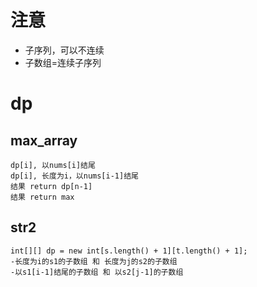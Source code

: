 # 注意

- 子序列，可以不连续
- 子数组=连续子序列
# dp
## max_array
```text
dp[i], 以nums[i]结尾
dp[i], 长度为i，以nums[i-1]结尾
结果 return dp[n-1] 
结果 return max
```

## str2
```text
int[][] dp = new int[s.length() + 1][t.length() + 1];
-长度为i的s1的子数组 和 长度为j的s2的子数组
-以s1[i-1]结尾的子数组 和 以s2[j-1]的子数组
```